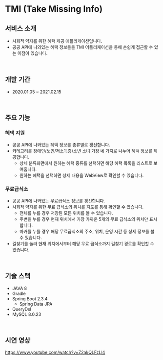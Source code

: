 # TMI (Take Missing Info)

## 서비스 소개

- 사회적 약자를 위한 혜택 제공 애플리케이션입니다.
- 공공 API에 나와있는 혜택 정보들을 TMI 어플리케이션을 통해 손쉽게 접근할 수 있는 이점이 있습니다.

</br >

## 개발 기간

- 2020.01.05 ~ 2021.02.15

</br >

## 주요 기능

### 혜택 지원

- 공공 API에 나와있는 혜택 정보를 종류별로 갱신합니다.
- 카테고리를 장애인/노인/저소득층/소년 소녀 가장 네 가지로 나누어 혜택 정보를 제공합니다.
  - 상세 분류화면에서 원하는 혜택 종류를 선택하면 해당 혜택 목록을 리스트로 보여줍니다.
  - 원하는 혜택을 선택하면 상세 내용을 WebView로 확인할 수 있습니다.

### 무료급식소

- 공공 API에 나와있는 무료급식소 정보를 갱신합니다.
- 사회적 약자를 위한 무료 급식소의 위치를 지도를 통해 확인할 수 있습니다.
  - 전체를 누를 경우 저장된 모든 위치를 볼 수 있습니다.
  - 주변을 누를 경우 현재 위치에서 가장 가까운 5개의 무료 급식소의 위치만 표시합니다.
  - 마커를 누를 경우 해당 무료급식소의 주소, 위치, 운영 시간 등 상세 정보를 볼 수 있습니다.
- 길찾기를 눌러 현재 위치에서부터 해당 무료 급식소까지 길찾기 경로를 확인할 수 있습니다.

</br >

## 기술 스택

- JAVA 8
- Gradle
- Spring Boot 2.3.4
  - Spring Data JPA
- QueryDsl
- MySQL 8.0.23

</br >

## 시연 영상

https://www.youtube.com/watch?v=Z2akQLFzLl4

